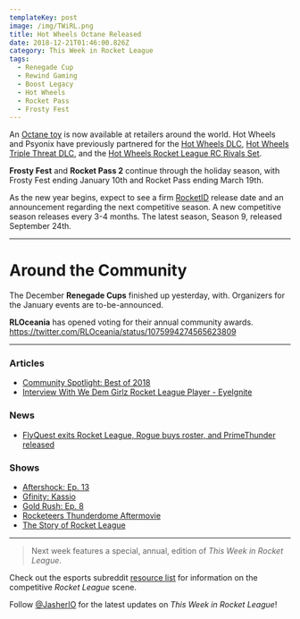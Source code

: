 ```yaml
---
templateKey: post
image: /img/TWiRL.png
title: Hot Wheels Octane Released
date: 2018-12-21T01:46:00.826Z
category: This Week in Rocket League
tags:
  - Renegade Cup
  - Rewind Gaming
  - Boost Legacy
  - Hot Wheels
  - Rocket Pass
  - Frosty Fest
---
```

An [Octane toy](https://www.rocketleague.com/news/rocket-league-hot-wheels-toy/) is now available at retailers around the world. Hot Wheels and Psyonix have previously partnered for the [Hot Wheels DLC](https://www.rocketleague.com/news/hot-wheels-coming-to-rocket-league/), [Hot Wheels Triple Threat DLC](https://www.rocketleague.com/news/new-hot-wheels-triple-threat-dlc-pack-september-24/), and the [Hot Wheels Rocket League RC Rivals Set](https://www.rocketleague.com/news/hot-wheels-rocket-league-rc-rivals-set-november-1/). 

**Frosty Fest** and **Rocket Pass 2** continue through the holiday season, with Frosty Fest ending January 10th and Rocket Pass ending March 19th. 

As the new year begins, expect to see a firm [RocketID](https://www.rocketleague.com/news/rocket-league-roadmap-fall-2018/) release date and an announcement regarding the next competitive season. A new competitive season releases every 3-4 months. The latest season, Season 9, released September 24th. 

---

# Around the Community

The December **Renegade Cups** finished up yesterday, with. Organizers for the January events are to-be-announced.

**RLOceania** has opened voting for their annual community awards. https://twitter.com/RLOceania/status/1075994274565623809

---

### Articles

* [Community Spotlight: Best of 2018](https://www.rocketleague.com/news/community-spotlight--best-of-2018/)
* [Interview With We Dem Girlz Rocket League Player - EyeIgnite](http://dignitas.gg/articles/blogs/rocket-league/13260/interview-with-we-dem-girlz-rocket-league-player-eyeignite)

### News

* [FlyQuest exits Rocket League, Rogue buys roster, and PrimeThunder released](https://twitter.com/FlyQuestSports/status/1075873632180731906?s=19)

### Shows

* [Aftershock: Ep. 13](https://www.youtube.com/watch?v=A-eTG8o_aiQ)
* [Gfinity: Kassio](https://twitter.com/Gfinity/status/1075365320393674752)
* [Gold Rush: Ep. 8](https://www.youtube.com/watch?v=CQcOAsooPsQ)
* [Rocketeers Thunderdome Aftermovie](https://www.youtube.com/watch?v=PfSoeVjmgUg)
* [The Story of Rocket League](https://www.youtube.com/watch?v=O3NZSIX59AE)

---

> Next week features a special, annual, edition of *This Week in Rocket League*. 

Check out the esports subreddit [resource list](https://www.reddit.com/r/RocketLeagueEsports/wiki/links) for information on the competitive *Rocket League* scene.

Follow [@JasherIO](https://twitter.com/JasherIO) for the latest updates on *This Week in Rocket League*!
